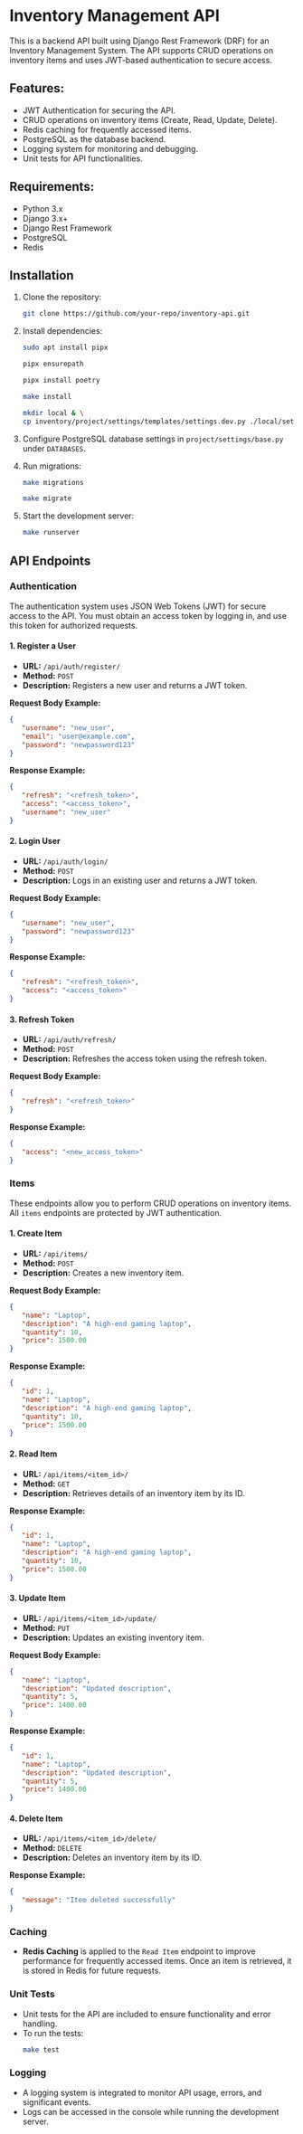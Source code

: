 
# Inventory Management API

This is a backend API built using Django Rest Framework (DRF) for an Inventory Management System. The API supports CRUD operations on inventory items and uses JWT-based authentication to secure access.

## Features:
- JWT Authentication for securing the API.
- CRUD operations on inventory items (Create, Read, Update, Delete).
- Redis caching for frequently accessed items.
- PostgreSQL as the database backend.
- Logging system for monitoring and debugging.
- Unit tests for API functionalities.

## Requirements:
- Python 3.x
- Django 3.x+
- Django Rest Framework
- PostgreSQL
- Redis

## Installation

1. Clone the repository:
   ```bash
   git clone https://github.com/your-repo/inventory-api.git
   ```

2. Install dependencies:
   ```bash
   sudo apt install pipx
   ```

   ```bash
   pipx ensurepath
   ```

   ```bash
   pipx install poetry
   ```

   ```bash
   make install
   ```

   ```bash
   mkdir local & \
   cp inventory/project/settings/templates/settings.dev.py ./local/settings.dev.py
   ```

3. Configure PostgreSQL database settings in `project/settings/base.py` under `DATABASES`.

4. Run migrations:
   ```bash
   make migrations
   ```
   ```bash
   make migrate
   ```

5. Start the development server:
   ```bash
   make runserver
   ```

## API Endpoints

### Authentication

The authentication system uses JSON Web Tokens (JWT) for secure access to the API. You must obtain an access token by logging in, and use this token for authorized requests.

#### 1. Register a User
- **URL:** `/api/auth/register/`
- **Method:** `POST`
- **Description:** Registers a new user and returns a JWT token.

**Request Body Example:**
```json
{
   "username": "new_user",
   "email": "user@example.com",
   "password": "newpassword123"
}
```

**Response Example:**
```json
{
   "refresh": "<refresh_token>",
   "access": "<access_token>",
   "username": "new_user"
}
```

#### 2. Login User
- **URL:** `/api/auth/login/`
- **Method:** `POST`
- **Description:** Logs in an existing user and returns a JWT token.

**Request Body Example:**
```json
{
   "username": "new_user",
   "password": "newpassword123"
}
```

**Response Example:**
```json
{
   "refresh": "<refresh_token>",
   "access": "<access_token>"
}
```

#### 3. Refresh Token
- **URL:** `/api/auth/refresh/`
- **Method:** `POST`
- **Description:** Refreshes the access token using the refresh token.

**Request Body Example:**
```json
{
   "refresh": "<refresh_token>"
}
```

**Response Example:**
```json
{
   "access": "<new_access_token>"
}
```

### Items

These endpoints allow you to perform CRUD operations on inventory items. All `items` endpoints are protected by JWT authentication.

#### 1. Create Item
- **URL:** `/api/items/`
- **Method:** `POST`
- **Description:** Creates a new inventory item.

**Request Body Example:**
```json
{
   "name": "Laptop",
   "description": "A high-end gaming laptop",
   "quantity": 10,
   "price": 1500.00
}
```

**Response Example:**
```json
{
   "id": 1,
   "name": "Laptop",
   "description": "A high-end gaming laptop",
   "quantity": 10,
   "price": 1500.00
}
```

#### 2. Read Item
- **URL:** `/api/items/<item_id>/`
- **Method:** `GET`
- **Description:** Retrieves details of an inventory item by its ID.

**Response Example:**
```json
{
   "id": 1,
   "name": "Laptop",
   "description": "A high-end gaming laptop",
   "quantity": 10,
   "price": 1500.00
}
```

#### 3. Update Item
- **URL:** `/api/items/<item_id>/update/`
- **Method:** `PUT`
- **Description:** Updates an existing inventory item.

**Request Body Example:**
```json
{
   "name": "Laptop",
   "description": "Updated description",
   "quantity": 5,
   "price": 1400.00
}
```

**Response Example:**
```json
{
   "id": 1,
   "name": "Laptop",
   "description": "Updated description",
   "quantity": 5,
   "price": 1400.00
}
```

#### 4. Delete Item
- **URL:** `/api/items/<item_id>/delete/`
- **Method:** `DELETE`
- **Description:** Deletes an inventory item by its ID.

**Response Example:**
```json
{
   "message": "Item deleted successfully"
}
```

### Caching

- **Redis Caching** is applied to the `Read Item` endpoint to improve performance for frequently accessed items. Once an item is retrieved, it is stored in Redis for future requests.

### Unit Tests

- Unit tests for the API are included to ensure functionality and error handling.
- To run the tests:
   ```bash
   make test
   ```

### Logging

- A logging system is integrated to monitor API usage, errors, and significant events.
- Logs can be accessed in the console while running the development server.
